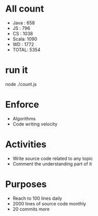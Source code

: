 # All count
- Java :	658
- JS   :	796
- CS   :	1038
- Scala:	1090
- WD   :	1772
- TOTAL:	5354

# run it
node ./count.js
    
# Enforce
* Algorithms
* Code writing velocity

# Activities
* Write source code related to any topic
* Comment the understanding part of it
    
# Purposes
* Reach to 100 lines daily
* 2000 lines of source code monthly
* 20 commits more

